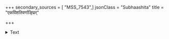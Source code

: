 +++
secondary_sources = [ "MSS_7543",]
jsonClass = "Subhaashita"
title = "एकविंशतिवर्णाङ्घ्रिर्"

+++

<details><summary>Text</summary>

एकविंशतिवर्णाङ्घ्रिर् भवेच् शृङ्गारके रसे।  
कामदोऽभीष्टदः पुसां ताले तुरगलीलके॥ ... ... ... ... ... ...॥
</details>
